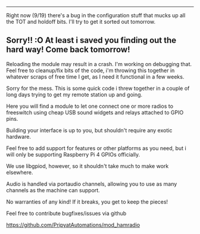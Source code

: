 ****
 Right now (9/19) there's a bug in the configuration stuff that mucks up
all the TOT and holdoff bits. I'll try to get it sorted out tomorrow.

Sorry!! :O At least i saved you finding out the hard way! Come back
tomorrow!
----

Reloading the module may result in a crash. I'm working on debugging that.
Feel free to cleanup/fix bits of the code, i'm throwing this together in
whatever scraps of free time I get, as I need it functional in a few weeks.

Sorry for the mess. This is some quick code i threw together in a couple of
long days trying to get my remote station up and going.


Here you will find a module to let one connect one or more radios to
freeswitch using cheap USB sound widgets and relays attached to GPIO pins.

Building your interface is up to you, but shouldn't require any exotic
hardware.


Feel free to add support for features or other platforms as you need, but i
will only be supporting Raspberry Pi 4 GPIOs officially.

We use libgpiod, however, so it shouldn't take much to make work elsewhere.


Audio is handled via portaudio channels, allowing you to use as many
channels as the machine can support.

No warranties of any kind! If it breaks, you get to keep the pieces!

Feel free to contribute bugfixes/issues via github

https://github.com/PripyatAutomations/mod_hamradio

